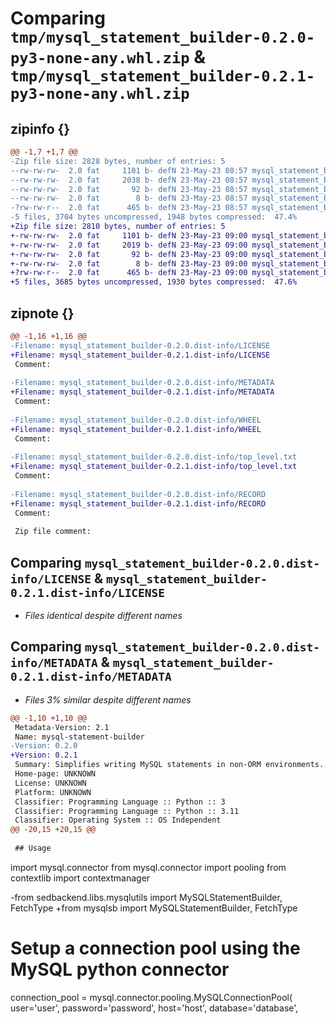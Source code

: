 # Comparing `tmp/mysql_statement_builder-0.2.0-py3-none-any.whl.zip` & `tmp/mysql_statement_builder-0.2.1-py3-none-any.whl.zip`

## zipinfo {}

```diff
@@ -1,7 +1,7 @@
-Zip file size: 2828 bytes, number of entries: 5
--rw-rw-rw-  2.0 fat     1101 b- defN 23-May-23 08:57 mysql_statement_builder-0.2.0.dist-info/LICENSE
--rw-rw-rw-  2.0 fat     2038 b- defN 23-May-23 08:57 mysql_statement_builder-0.2.0.dist-info/METADATA
--rw-rw-rw-  2.0 fat       92 b- defN 23-May-23 08:57 mysql_statement_builder-0.2.0.dist-info/WHEEL
--rw-rw-rw-  2.0 fat        8 b- defN 23-May-23 08:57 mysql_statement_builder-0.2.0.dist-info/top_level.txt
-?rw-rw-r--  2.0 fat      465 b- defN 23-May-23 08:57 mysql_statement_builder-0.2.0.dist-info/RECORD
-5 files, 3704 bytes uncompressed, 1948 bytes compressed:  47.4%
+Zip file size: 2810 bytes, number of entries: 5
+-rw-rw-rw-  2.0 fat     1101 b- defN 23-May-23 09:00 mysql_statement_builder-0.2.1.dist-info/LICENSE
+-rw-rw-rw-  2.0 fat     2019 b- defN 23-May-23 09:00 mysql_statement_builder-0.2.1.dist-info/METADATA
+-rw-rw-rw-  2.0 fat       92 b- defN 23-May-23 09:00 mysql_statement_builder-0.2.1.dist-info/WHEEL
+-rw-rw-rw-  2.0 fat        8 b- defN 23-May-23 09:00 mysql_statement_builder-0.2.1.dist-info/top_level.txt
+?rw-rw-r--  2.0 fat      465 b- defN 23-May-23 09:00 mysql_statement_builder-0.2.1.dist-info/RECORD
+5 files, 3685 bytes uncompressed, 1930 bytes compressed:  47.6%
```

## zipnote {}

```diff
@@ -1,16 +1,16 @@
-Filename: mysql_statement_builder-0.2.0.dist-info/LICENSE
+Filename: mysql_statement_builder-0.2.1.dist-info/LICENSE
 Comment: 
 
-Filename: mysql_statement_builder-0.2.0.dist-info/METADATA
+Filename: mysql_statement_builder-0.2.1.dist-info/METADATA
 Comment: 
 
-Filename: mysql_statement_builder-0.2.0.dist-info/WHEEL
+Filename: mysql_statement_builder-0.2.1.dist-info/WHEEL
 Comment: 
 
-Filename: mysql_statement_builder-0.2.0.dist-info/top_level.txt
+Filename: mysql_statement_builder-0.2.1.dist-info/top_level.txt
 Comment: 
 
-Filename: mysql_statement_builder-0.2.0.dist-info/RECORD
+Filename: mysql_statement_builder-0.2.1.dist-info/RECORD
 Comment: 
 
 Zip file comment:
```

## Comparing `mysql_statement_builder-0.2.0.dist-info/LICENSE` & `mysql_statement_builder-0.2.1.dist-info/LICENSE`

 * *Files identical despite different names*

## Comparing `mysql_statement_builder-0.2.0.dist-info/METADATA` & `mysql_statement_builder-0.2.1.dist-info/METADATA`

 * *Files 3% similar despite different names*

```diff
@@ -1,10 +1,10 @@
 Metadata-Version: 2.1
 Name: mysql-statement-builder
-Version: 0.2.0
+Version: 0.2.1
 Summary: Simplifies writing MySQL statements in non-ORM environments.
 Home-page: UNKNOWN
 License: UNKNOWN
 Platform: UNKNOWN
 Classifier: Programming Language :: Python :: 3
 Classifier: Programming Language :: Python :: 3.11
 Classifier: Operating System :: OS Independent
@@ -20,15 +20,15 @@
 
 ## Usage
 ```
 import mysql.connector
 from mysql.connector import pooling
 from contextlib import contextmanager
 
-from sedbackend.libs.mysqlutils import MySQLStatementBuilder, FetchType
+from mysqlsb import MySQLStatementBuilder, FetchType
 
 # Setup a connection pool using the MySQL python connector
 connection_pool = mysql.connector.pooling.MySQLConnectionPool(
     user='user',
     password='password',
     host='host',
     database='database',
```


